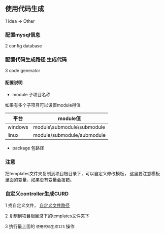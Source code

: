 ## 使用代码生成

1 idea -> Other

### 配置mysql信息

2 config database

### 配置代码生成路径 生成代码

3 code generator

#### 配置说明

* module 子项目名称

如果有多个子项目可以设置module得值

平台 | module值
---|---
windows| module\\submodule\\submodule
linux | module/submodule/submodule
  
* package 包路径

###  注意

把templates文件夹复制到项目根目录下，可以自定义修改模板，
这里要注意模板里面的变量，如果没有变量会报错。

### 自定义controller生成CURD

1 找自定义文件，
[自定义文件路径](https://github.com/kana112233/mybatis-plus-plugin/templates/)

2 复制到项目根目录下的templates文件夹下

3 执行最上面的 `使用代码生成123` 操作

          




